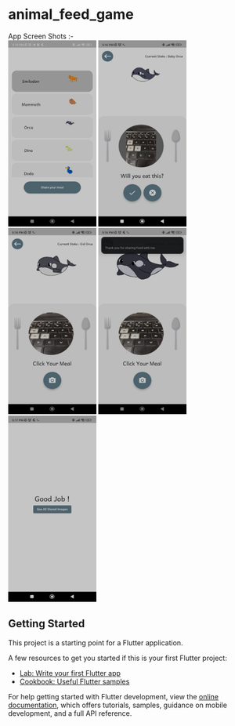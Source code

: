 # animal_feed_game

App Screen Shots :- <br>
<img src = "assets/screenshots/1.jpg" width = "180" height = "380" >
<img src = "assets/screenshots/2.jpg" width = "180" height = "380" >
<img src = "assets/screenshots/3.jpg" width = "180" height = "380" >
<img src = "assets/screenshots/4.jpg" width = "180" height = "380" >
<img src = "assets/screenshots/5.jpg" width = "180" height = "380" >

## Getting Started

This project is a starting point for a Flutter application.

A few resources to get you started if this is your first Flutter project:

- [Lab: Write your first Flutter app](https://docs.flutter.dev/get-started/codelab)
- [Cookbook: Useful Flutter samples](https://docs.flutter.dev/cookbook)

For help getting started with Flutter development, view the
[online documentation](https://docs.flutter.dev/), which offers tutorials,
samples, guidance on mobile development, and a full API reference.
